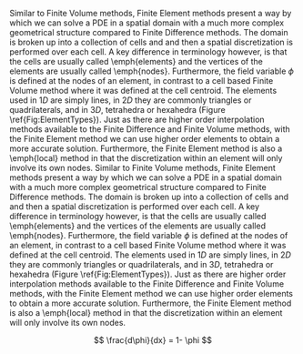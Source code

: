 Similar to Finite Volume methods, Finite Element methods present a way by which we can solve a PDE in a spatial domain with a much more complex geometrical structure compared to Finite Difference methods.
The domain is broken up into a collection of cells and  and then a spatial discretization is performed over each cell.
A key difference in terminology however, is that the cells are usually called \emph{elements} and the vertices of the elements are usually called \emph{nodes}.
Furthermore, the field variable $\phi$ is defined at the nodes of an element, in contrast to a cell based Finite Volume method where it was defined at the cell centroid.
The elements used in $1D$ are simply lines, in $2D$ they are commonly triangles or quadrilaterals, and in $3D$, tetrahedra or hexahedra (Figure \ref{Fig:ElementTypes}).
Just as there are higher order interpolation methods available to the Finite Difference and Finite Volume methods, with the Finite Element method we can use higher order elements to obtain a more accurate solution.
Furthermore, the Finite Element method is also a \emph{local} method in that the discretization within an element will only involve its own nodes.
Similar to Finite Volume methods, Finite Element methods present a way by which we can solve a PDE in a spatial domain with a much more complex geometrical structure compared to Finite Difference methods.
The domain is broken up into a collection of cells and  and then a spatial discretization is performed over each cell.
A key difference in terminology however, is that the cells are usually called \emph{elements} and the vertices of the elements are usually called \emph{nodes}.
Furthermore, the field variable $\phi$ is defined at the nodes of an element, in contrast to a cell based Finite Volume method where it was defined at the cell centroid.
The elements used in $1D$ are simply lines, in $2D$ they are commonly triangles or quadrilaterals, and in $3D$, tetrahedra or hexahedra (Figure \ref{Fig:ElementTypes}).
Just as there are higher order interpolation methods available to the Finite Difference and Finite Volume methods, with the Finite Element method we can use higher order elements to obtain a more accurate solution.
Furthermore, the Finite Element method is also a \emph{local} method in that the discretization within an element will only involve its own nodes.

$$ \frac{d\phi}{dx} = 1- \phi $$
